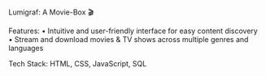 Lumigraf: A Movie-Box 🎬

Features:
• Intuitive and user-friendly interface for easy content discovery  
• Stream and download movies & TV shows across multiple genres and languages  

Tech Stack: HTML, CSS, JavaScript, SQL  
 
